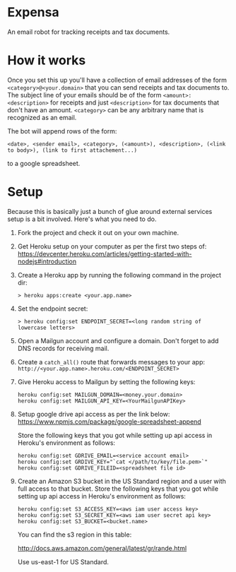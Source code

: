 # Expensa

An email robot for tracking receipts and tax documents.

# How it works

Once you set this up you'll have a collection of email addresses of the form
`<category>@<your.domain>` that you can send receipts and tax documents
to. The subject line of your emails should be of the form `<amount>: <description>`
for receipts and just `<description>` for tax documents that don't have an amount.
`<category>` can be any arbitrary name that is recognized as an email.

The bot will append rows of the form:
```
<date>, <sender email>, <category>, (<amount>), <description>, (<link to body>), (link to first attachement...)
```
to a google spreadsheet.

# Setup

Because this is basically just a bunch of glue around external services setup is
a bit involved. Here's what you need to do.

1. Fork the project and check it out on your own machine.

2. Get Heroku setup on your computer as per the first two steps of:
   https://devcenter.heroku.com/articles/getting-started-with-nodejs#introduction

3. Create a Heroku app by running the following command in the project dir:
   ```
   > heroku apps:create <your.app.name>
   ```

4. Set the endpoint secret:
   ```
   > heroku config:set ENDPOINT_SECRET=<long random string of lowercase letters>
   ```

5. Open a Mailgun account and configure a domain. Don't forget to add DNS records
for receiving mail.

6. Create a `catch_all()` route that forwards messages to your app:
   `http://<your.app.name>.heroku.com/<ENDPOINT_SECRET>`

7. Give Heroku access to Mailgun by setting the following keys:
   ```
   heroku config:set MAILGUN_DOMAIN=<money.your.domain>
   heroku config:set MAILGUN_API_KEY=<YourMailgunAPIKey>
   ```

8. Setup google drive api access as per the link below:
   https://www.npmjs.com/package/google-spreadsheet-append

   Store the following keys that you got while setting up api access in Heroku's
   environment as follows:
   ```
   heroku config:set GDRIVE_EMAIL=<service account email>
   heroku config:set GRDIVE_KEY="`cat </path/to/key/file.pem>`"
   heroku config:set GDRIVE_FILEID=<spreadsheet file id>
   ```

9. Create an Amazon S3 bucket in the US Standard region and a user with full
access to that bucket. Store the following keys that you got while setting up
api access in Heroku's environment as follows:
   ```
   heroku config:set S3_ACCESS_KEY=<aws iam user access key>
   heroku config:set S3_SECRET_KEY=<aws iam user secret api key>
   heroku config:set S3_BUCKET=<bucket.name>
   ```
   You can find the s3 region in this table:

   http://docs.aws.amazon.com/general/latest/gr/rande.html

   Use us-east-1 for US Standard.
